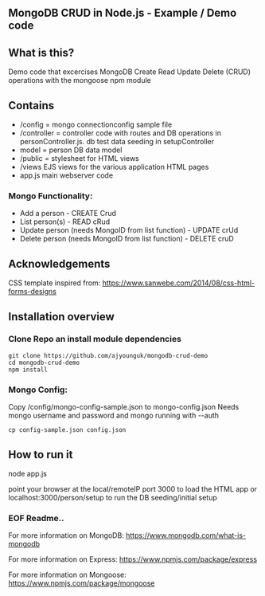 ## MongoDB CRUD in Node.js - Example / Demo code

## What is this?
Demo code that excercises MongoDB Create Read Update Delete (CRUD) operations with the mongoose npm module

## Contains
- /config = mongo connectionconfig sample file
- /controller = controller code with routes and DB operations in  personController.js. db test data seeding in setupController
- model = person DB data model
- /public = stylesheet for HTML views
- /views EJS views for the various application HTML pages
- app.js main webserver code

### Mongo Functionality:
- Add a person - CREATE Crud
- List person(s) - READ cRud
- Update person (needs MongoID from list function) - UPDATE crUd
- Delete person (needs MongoID from list function) - DELETE cruD

## Acknowledgements
CSS template inspired from: https://www.sanwebe.com/2014/08/css-html-forms-designs


## Installation overview

### Clone Repo an install module dependencies

```
git clone https://github.com/ajyounguk/mongodb-crud-demo
cd mongodb-crud-demo
npm install
```

### Mongo Config:
Copy /config/mongo-config-sample.json to mongo-config.json
Needs mongo username and password and mongo running with --auth
```
cp config-sample.json config.json
```


## How to run it
node app.js

point your browser at the local/remoteIP port 3000 to load the HTML app
or
localhost:3000/person/setup to run the DB seeding/initial setup


### EOF Readme..
For more information on MongoDB:
https://www.mongodb.com/what-is-mongodb

For more information on Express:
https://www.npmjs.com/package/express

For more information on Mongoose:
https://www.npmjs.com/package/mongoose

